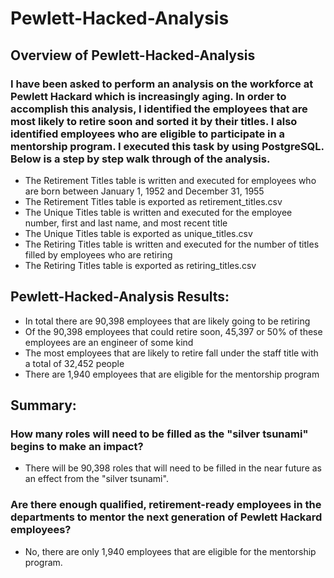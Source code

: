# Pewlett-Hacked-Analysis

## Overview of Pewlett-Hacked-Analysis
### I have been asked to perform an analysis on the workforce at Pewlett Hackard which is increasingly aging. In order to accomplish this analysis, I identified the employees that are most likely to retire soon and sorted it by their titles. I also identified employees who are eligible to participate in a mentorship program. I executed this task by using PostgreSQL. Below is a step by step walk through of the analysis.
- The Retirement Titles table is written and executed for employees who are born between January 1, 1952 and December 31, 1955
- The Retirement Titles table is exported as retirement_titles.csv
- The Unique Titles table is written and executed for the employee number, first and last name, and most recent title
- The Unique Titles table is exported as unique_titles.csv
- The Retiring Titles table is written and executed for the number of titles filled by employees who are retiring
- The Retiring Titles table is exported as retiring_titles.csv

## Pewlett-Hacked-Analysis Results:
- In total there are 90,398 employees that are likely going to be retiring 
- Of the 90,398 employees that could retire soon, 45,397 or 50% of these employees are an engineer of some kind
- The most employees that are likely to retire fall under the staff title with a total of 32,452 people
- There are 1,940 employees that are eligible for the mentorship program

## Summary:
### How many roles will need to be filled as the "silver tsunami" begins to make an impact?
- There will be 90,398 roles that will need to be filled in the near future as an effect from the "silver tsunami".
### Are there enough qualified, retirement-ready employees in the departments to mentor the next generation of Pewlett Hackard employees?
- No, there are only 1,940 employees that are eligible for the mentorship program. 

